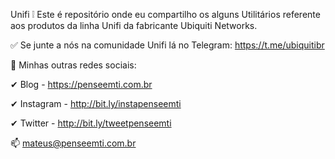 Unifi
❕ Este é repositório onde eu compartilho os alguns Utilitários referente aos produtos da linha Unifi da fabricante Ubiquiti Networks.

✅ Se junte a nós na comunidade Unifi lá no Telegram: https://t.me/ubiquitibr

📢 Minhas outras redes sociais:

✔ Blog - https://penseemti.com.br

✔ Instagram - http://bit.ly/instapenseemti

✔ Twitter - http://bit.ly/tweetpenseemti

📫 mateus@penseemti.com.br
